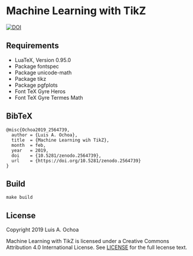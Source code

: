 # Machine Learning with TikZ

[![DOI](https://zenodo.org/badge/170655034.svg)](https://zenodo.org/badge/latestdoi/170655034)

## Requirements

* LuaTeX, Version 0.95.0
* Pack­age fontspec
* Pack­age unicode-math
* Pack­age tikz
* Pack­age pgfplots
* Font TeX Gyre Heros
* Font TeX Gyre Termes Math

## BibTeX

    @misc{Ochoa2019_2564739,
      author = {Luis A. Ochoa},
      title  = {Machine Learning wih TikZ},
      month  = feb,
      year   = 2019,
      doi    = {10.5281/zenodo.2564739},
      url    = {https://doi.org/10.5281/zenodo.2564739}
    }

## Build

    make build

## License

Copyright 2019 Luis A. Ochoa

Machine Learning with TikZ is licensed under a
Creative Commons Attribution 4.0 International License.
See [LICENSE](LICENSE) for the full lecense text.
